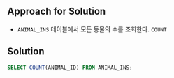 ## Approach for Solution
- `ANIMAL_INS` 테이블에서 모든 동물의 수를 조회한다. `COUNT`

## Solution
```sql
SELECT COUNT(ANIMAL_ID) FROM ANIMAL_INS;
```

